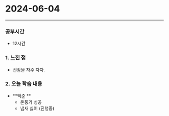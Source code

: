 # 2024-06-04



---

### 공부시간
- 12시간

### 1. 느낀 점
- 선잠을 자주 자자.

### 2. 오늘 학습 내용

- **백준 **
  - 온풍기 성공
  - 냄새 싫어 (진행중)


